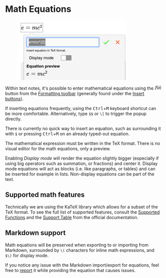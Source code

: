# Math Equations
<figure class="image image-style-align-right"><img style="aspect-ratio:350/193;" src="Math Equations_image.png" width="350" height="193"></figure>

Within text notes, it's possible to enter mathematical equations using the <img src="1_Math Equations_image.png" width="20" height="15"> button from the <a class="reference-link" href="Formatting%20toolbar.md">Formatting toolbar</a> (generally found under the <a class="reference-link" href="Insert%20buttons.md">Insert buttons</a>).

If inserting equations frequently, using the <kbd>Ctrl</kbd>+<kbd>M</kbd> keyboard shortcut can be more comfortable. Alternatively, type `$$` or `\[` to trigger the popup directly.

There is currently no quick way to insert an equation, such as surrounding it with `$` or pressing <kbd>Ctrl</kbd>+<kbd>M</kbd> on an already typed-out equation.

The mathematical expression must be written in the TeX format. There is no visual editor for the math equations, only a preview. 

Enabling _Display mode_ will render the equation slightly bigger (especially if using big operators such as summation, or fractions) and center it. Display mode equations will act as blocks (i.e. like paragraphs, or tables) and can be inserted for example in lists. Non-display equations can be part of the text.

## Supported math features

Technically we are using the KaTeX library which allows for a subset of the TeX format. To see the full list of supported features, consult the [Supported Functions](https://katex.org/docs/supported) and the [Support Table](https://katex.org/docs/support_table) from the official documentation.

## Markdown support

Math equations will be preserved when exporting to or importing from Markdown, surrounded by `\(` characters for inline math expressions, and `$\)` for display mode.

If you notice any issue with the Markdown import/export for equations, feel free to [report](../../Troubleshooting/Reporting%20issues.md) it while providing the equation that causes issues.